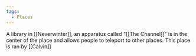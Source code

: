 ```yaml
---
tags:
  - Places
---
```

A library in [[Neverwinter]], an apparatus called "[[The Channel]]" is in the center of the place and allows people to teleport to other places. This place is ran by [[Calvin]]